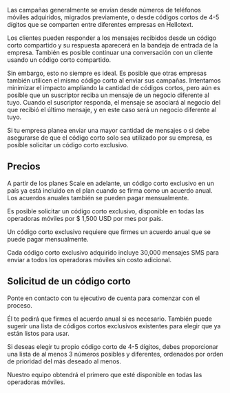 Las campañas generalmente se envían desde números de teléfonos móviles adquiridos, migrados previamente, o desde códigos cortos de 4-5 dígitos que se comparten entre diferentes empresas en Hellotext.

Los clientes pueden responder a los mensajes recibidos desde un código corto compartido y su respuesta aparecerá en la bandeja de entrada de la empresa. También es posible continuar una conversación con un cliente usando un código corto compartido.

Sin embargo, esto no siempre es ideal. Es posible que otras empresas también utilicen el mismo código corto al enviar sus campañas. Intentamos minimizar el impacto ampliando la cantidad de códigos cortos, pero aún es posible que un suscriptor reciba un mensaje de un negocio diferente al tuyo. Cuando el suscriptor responda, el mensaje se asociará al negocio del que recibió el último mensaje, y en este caso será un negocio diferente al tuyo.

Si tu empresa planea enviar una mayor cantidad de mensajes o si debe asegurarse de que el código corto solo sea utilizado por su empresa, es posible solicitar un código corto exclusivo.

## Precios

A partir de los planes Scale en adelante, un código corto exclusivo en un país ya está incluido en el plan cuando se firma como un acuerdo anual. Los acuerdos anuales también se pueden pagar mensualmente.

Es posible solicitar un código corto exclusivo, disponible en todas las operadoras móviles por $ 1,500 USD por mes por país.

Un código corto exclusivo requiere que firmes un acuerdo anual que se puede pagar mensualmente.

Cada código corto exclusivo adquirido incluye 30,000 mensajes SMS para enviar a todos los operadoras móviles sin costo adicional.

## Solicitud de un código corto

Ponte en contacto con tu ejecutivo de cuenta para comenzar con el proceso.

Él te pedirá que firmes el acuerdo anual si es necesario. También puede sugerir una lista de códigos cortos exclusivos existentes para elegir que ya están listos para usar.

Si deseas elegir tu propio código corto de 4-5 dígitos, debes proporcionar una lista de al menos 3 números posibles y diferentes, ordenados por orden de prioridad del más deseado al menos.

Nuestro equipo obtendrá el primero que esté disponible en todas las operadoras móviles.